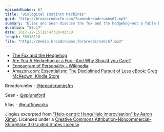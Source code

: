```yaml
---
episodeNumber: 67
title: "Biological Instinct Machines"
guid: "http://breadcrumbsfm.com/?name=breadcrumbs67.mp3"
summary: "Elias and Sean discuss the fox and the hedgehog—not a fable but a way to categorize two types of people based on a 2700-year-old quote with no context."
duration: "59:17"
date: 2017-12-15T16:47:00+03:00
length: 56918118
file: "https://media.breadcrumbs.fm/breadcrumbs67.mp3"
---
```


- [The Fox and the Hedgehog](http://www.design.caltech.edu/erik/Misc/Fox_Hedgehog.html)
- [ Are You A Hedgehog or a Fox--And Why Should you Care?](https://www.smartliving365.com/are-you-a-hedgehog-or-a-fox-and-why-should-you-care/)
- [Enneagram of Personality - Wikipedia](https://en.wikipedia.org/wiki/Enneagram_of_Personality)
- [Amazon.com: Essentialism: The Disciplined Pursuit of Less eBook: Greg McKeown: Kindle Store](http://www.amazon.com/dp/B00G1J1D28/?tag=breadcrumbsfm-20)

Breadcrumbs - [@breadcrumbsfm](https://twitter.com/breadcrumbsfm)

Sean - [@splunsford](https://twitter.com/splunsford)

Elias - [@muffinworks](https://twitter.com/muffinworks)

Jingles excerpted from [ "Halo-centric Hang/Halo improvisation" by Aaron Ximm](http://freemusicarchive.org/music/aaron_ximm/handpans_and_the_hang/). Licensed under a [Creative Commons Attribution-Noncommercial-ShareAlike 3.0 United States License](http://creativecommons.org/licenses/by-nc-sa/3.0/us/).